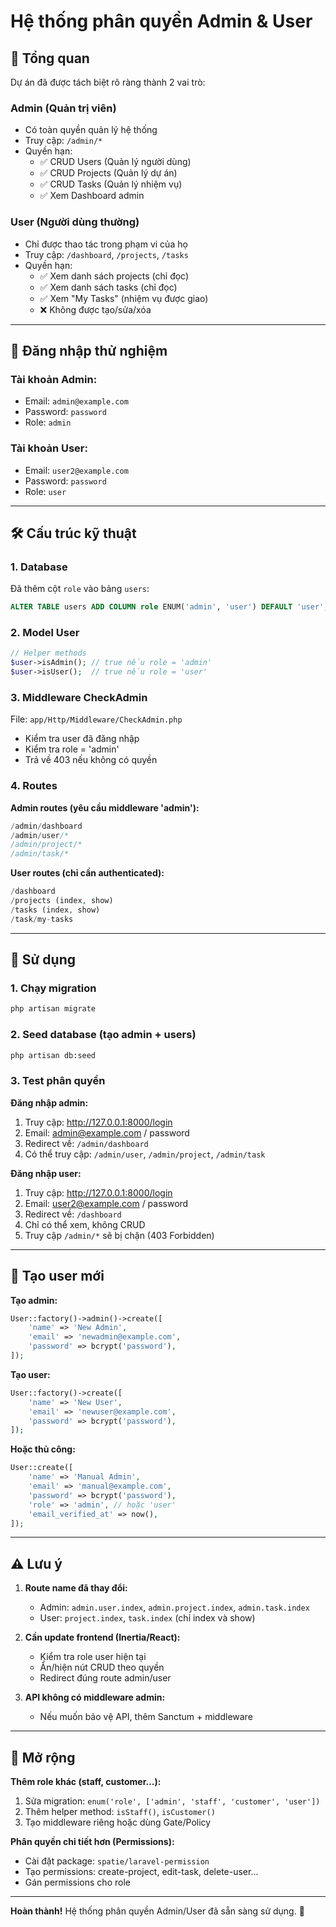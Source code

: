 # Hệ thống phân quyền Admin & User

## 📌 Tổng quan

Dự án đã được tách biệt rõ ràng thành 2 vai trò:

### **Admin (Quản trị viên)**
- Có toàn quyền quản lý hệ thống
- Truy cập: `/admin/*`
- Quyền hạn:
  - ✅ CRUD Users (Quản lý người dùng)
  - ✅ CRUD Projects (Quản lý dự án)
  - ✅ CRUD Tasks (Quản lý nhiệm vụ)
  - ✅ Xem Dashboard admin

### **User (Người dùng thường)**
- Chỉ được thao tác trong phạm vi của họ
- Truy cập: `/dashboard`, `/projects`, `/tasks`
- Quyền hạn:
  - ✅ Xem danh sách projects (chỉ đọc)
  - ✅ Xem danh sách tasks (chỉ đọc)
  - ✅ Xem "My Tasks" (nhiệm vụ được giao)
  - ❌ Không được tạo/sửa/xóa

---

## 🔐 Đăng nhập thử nghiệm

### **Tài khoản Admin:**
- Email: `admin@example.com`
- Password: `password`
- Role: `admin`

### **Tài khoản User:**
- Email: `user2@example.com`
- Password: `password`
- Role: `user`

---

## 🛠️ Cấu trúc kỹ thuật

### **1. Database**
Đã thêm cột `role` vào bảng `users`:
```sql
ALTER TABLE users ADD COLUMN role ENUM('admin', 'user') DEFAULT 'user';
```

### **2. Model User**
```php
// Helper methods
$user->isAdmin(); // true nếu role = 'admin'
$user->isUser();  // true nếu role = 'user'
```

### **3. Middleware CheckAdmin**
File: `app/Http/Middleware/CheckAdmin.php`
- Kiểm tra user đã đăng nhập
- Kiểm tra role = 'admin'
- Trả về 403 nếu không có quyền

### **4. Routes**

**Admin routes (yêu cầu middleware 'admin'):**
```php
/admin/dashboard
/admin/user/*
/admin/project/*
/admin/task/*
```

**User routes (chỉ cần authenticated):**
```php
/dashboard
/projects (index, show)
/tasks (index, show)
/task/my-tasks
```

---

## 🚀 Sử dụng

### **1. Chạy migration**
```bash
php artisan migrate
```

### **2. Seed database (tạo admin + users)**
```bash
php artisan db:seed
```

### **3. Test phân quyền**

**Đăng nhập admin:**
1. Truy cập: http://127.0.0.1:8000/login
2. Email: admin@example.com / password
3. Redirect về: `/admin/dashboard`
4. Có thể truy cập: `/admin/user`, `/admin/project`, `/admin/task`

**Đăng nhập user:**
1. Truy cập: http://127.0.0.1:8000/login
2. Email: user2@example.com / password
3. Redirect về: `/dashboard`
4. Chỉ có thể xem, không CRUD
5. Truy cập `/admin/*` sẽ bị chặn (403 Forbidden)

---

## 📝 Tạo user mới

**Tạo admin:**
```php
User::factory()->admin()->create([
    'name' => 'New Admin',
    'email' => 'newadmin@example.com',
    'password' => bcrypt('password'),
]);
```

**Tạo user:**
```php
User::factory()->create([
    'name' => 'New User',
    'email' => 'newuser@example.com',
    'password' => bcrypt('password'),
]);
```

**Hoặc thủ công:**
```php
User::create([
    'name' => 'Manual Admin',
    'email' => 'manual@example.com',
    'password' => bcrypt('password'),
    'role' => 'admin', // hoặc 'user'
    'email_verified_at' => now(),
]);
```

---

## ⚠️ Lưu ý

1. **Route name đã thay đổi:**
   - Admin: `admin.user.index`, `admin.project.index`, `admin.task.index`
   - User: `project.index`, `task.index` (chỉ index và show)

2. **Cần update frontend (Inertia/React):**
   - Kiểm tra role user hiện tại
   - Ẩn/hiện nút CRUD theo quyền
   - Redirect đúng route admin/user

3. **API không có middleware admin:**
   - Nếu muốn bảo vệ API, thêm Sanctum + middleware

---

## 🎯 Mở rộng

**Thêm role khác (staff, customer...):**
1. Sửa migration: `enum('role', ['admin', 'staff', 'customer', 'user'])`
2. Thêm helper method: `isStaff()`, `isCustomer()`
3. Tạo middleware riêng hoặc dùng Gate/Policy

**Phân quyền chi tiết hơn (Permissions):**
- Cài đặt package: `spatie/laravel-permission`
- Tạo permissions: create-project, edit-task, delete-user...
- Gán permissions cho role

---

**Hoàn thành!** Hệ thống phân quyền Admin/User đã sẵn sàng sử dụng. 🎉
